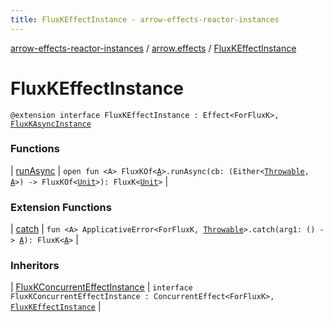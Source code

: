 ```yaml
---
title: FluxKEffectInstance - arrow-effects-reactor-instances
---
```


[arrow-effects-reactor-instances](../../index.html) / [arrow.effects](../index.html) / [FluxKEffectInstance](./index.html)

# FluxKEffectInstance

`@extension interface FluxKEffectInstance : Effect<ForFluxK>, `[`FluxKAsyncInstance`](../-flux-k-async-instance/index.html)

### Functions

| [runAsync](run-async.html) | `open fun <A> FluxKOf<`[`A`](run-async.html#A)`>.runAsync(cb: (Either<`[`Throwable`](https://kotlinlang.org/api/latest/jvm/stdlib/kotlin/-throwable/index.html)`, `[`A`](run-async.html#A)`>) -> FluxKOf<`[`Unit`](https://kotlinlang.org/api/latest/jvm/stdlib/kotlin/-unit/index.html)`>): FluxK<`[`Unit`](https://kotlinlang.org/api/latest/jvm/stdlib/kotlin/-unit/index.html)`>` |

### Extension Functions

| [catch](../../arrow.effects.fluxk.applicative-error/arrow.typeclasses.-applicative-error/catch.html) | `fun <A> ApplicativeError<ForFluxK, `[`Throwable`](https://kotlinlang.org/api/latest/jvm/stdlib/kotlin/-throwable/index.html)`>.catch(arg1: () -> `[`A`](../../arrow.effects.fluxk.applicative-error/arrow.typeclasses.-applicative-error/catch.html#A)`): FluxK<`[`A`](../../arrow.effects.fluxk.applicative-error/arrow.typeclasses.-applicative-error/catch.html#A)`>` |

### Inheritors

| [FluxKConcurrentEffectInstance](../-flux-k-concurrent-effect-instance/index.html) | `interface FluxKConcurrentEffectInstance : ConcurrentEffect<ForFluxK>, `[`FluxKEffectInstance`](./index.html) |

